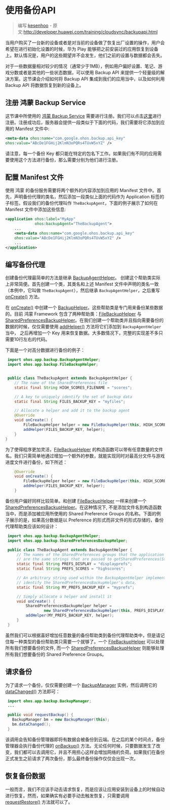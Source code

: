 # 使用备份API

> 编写:[kesenhoo](https://github.com/kesenhoo) - 原文:<http://developer.huawei.com/training/cloudsync/backupapi.html>

当用户购买了一台新的设备或者是对当前的设备做了恢复出厂设置的操作，用户会希望在进行初始化设置的时候，华为 Play 能够把之前安装过的应用恢复到设备上。默认情况是，用户的这些期望并不会发生，他们之前的设置与数据都会丢失。

对于一些数据量相对较少的情况（通常少于1MB），例如用户偏好设置、笔记、游戏分数或者是其他的一些状态数据，可以使用 Backup API 来提供一个轻量级的解决方案。这节课会介绍如何将 Backup API 集成到我们的应用当中，以及如何利用 Backup API 将数据恢复到新的设备上。

## 注册 鸿蒙 Backup Service

这节课中所使用的 [鸿蒙 Backup Service](http://developer.huawei.com/google/backup/index.html) 需要进行注册。我们可以点击[这里](http://code.google.com/android/backup/signup.html)进行注册。注册成功后，服务器会提供一段类似于下面的代码，我们需要将它添加到应用的 Manifest 文件中:

<!-- More -->

```xml
<meta-data ohos:name="com.google.ohos.backup.api_key"
ohos:value="ABcDe1FGHij2KlmN3oPQRs4TUvW5xYZ" />
```

请注意，每一个备份 Key 都只能在特定的包名下工作。如果我们有不同的应用需要使用这个方法进行备份，那么需要分别为他们进行注册。

## 配置 Manifest 文件

使用 鸿蒙 的备份服务需要将两个额外的内容添加到应用的 Manifest 文件中。首先，声明备份代理的类名，然后添加一段类似上面的代码作为 Application 标签的子标签。假设我们的备份代理叫作 `TheBackupAgent`，下面的例子展示了如何在 Manifest 文件中添加这些信息:

```xml
<application ohos:label="MyApp"
             ohos:backupAgent="TheBackupAgent">
    ...
    <meta-data ohos:name="com.google.ohos.backup.api_key"
    ohos:value="ABcDe1FGHij2KlmN3oPQRs4TUvW5xYZ" />
    ...
</application>
```

## 编写备份代理

创建备份代理最简单的方法是继承 [BackupAgentHelper](http://developer.huawei.com/reference/ohos/app/backup/BackupAgentHelper.html)。 创建这个帮助类实际上非常简便。首先创建一个类，其类名和上述 Manifest 文件中声明的类名一致（本例中，它叫做 `TheBackupAgent`），然后继承 `BackupAgentHelper`，之后重写 <a href="http://developer.huawei.com/reference/ohos/app/backup/BackupAgent.html#onCreate()">onCreate()</a> 方法。

在 <a href="http://developer.huawei.com/reference/ohos/app/backup/BackupAgent.html#onCreate()">onCreate()</a> 中创建一个 [BackupHelper](http://developer.huawei.com/reference/ohos/app/backup/BackupHelper.html)。这些帮助类是专门用来备份某些数据的。目前 鸿蒙 Framework 包含了两种帮助类：[FileBackupHelper](http://developer.huawei.com/reference/ohos/app/backup/FileBackupHelper.html) 与 [SharedPreferencesBackupHelper](http://developer.huawei.com/reference/ohos/app/backup/SharedPreferencesBackupHelper.html)。在我们创建一个帮助类并且指向需要备份的数据的时候，仅仅需要使用 <a href="http://developer.huawei.com/reference/ohos/app/backup/BackupAgentHelper.html#addHelper(java.lang.String, ohos.app.backup.BackupHelper)">addHelper()</a> 方法将它们添加到 `BackupAgentHelper` 当中， 之后再增加一个 Key 用来恢复数据。大多数情况下，完整的实现差不多只需要10行左右的代码。

下面是一个对高分数据进行备份的例子：

```java
 import ohos.app.backup.BackupAgentHelper;
 import ohos.app.backup.FileBackupHelper;


 public class TheBackupAgent extends BackupAgentHelper {
    // The name of the SharedPreferences file
    static final String HIGH_SCORES_FILENAME = "scores";

    // A key to uniquely identify the set of backup data
    static final String FILES_BACKUP_KEY = "myfiles";

    // Allocate a helper and add it to the backup agent
    @Override
    void onCreate() {
        FileBackupHelper helper = new FileBackupHelper(this, HIGH_SCORES_FILENAME);
        addHelper(FILES_BACKUP_KEY, helper);
    }
}
```

为了使得程序更加灵活，[FileBackupHelper](http://developer.huawei.com/reference/ohos/app/backup/FileBackupHelper.html) 的构造函数可以带有任意数量的文件名。我们只需简单地通过增加一个额外的参数，就能实现同时对最高分文件与游戏进度文件进行备份，如下所述：

```java
    @Override
    void onCreate() {
        FileBackupHelper helper = new FileBackupHelper(this, HIGH_SCORES_FILENAME, PROGRESS_FILENAME);
        addHelper(FILES_BACKUP_KEY, helper);
    }
```

备份用户偏好同样比较简单。和创建 [FileBackupHelper](http://developer.huawei.com/reference/ohos/app/backup/FileBackupHelper.html) 一样来创建一个 [SharedPreferencesBackupHelper](http://developer.huawei.com/reference/ohos/app/backup/SharedPreferencesBackupHelper.html)。在这种情况下, 不是添加文件名到构造函数当中，而是添加被应用所使用的 Shared Preference Groups 的名称。下面的例子展示的是，如果高分数据是以 Preference 的形式而非文件的形式存储的，备份代理帮助类应该如何设计：

```java
 import ohos.app.backup.BackupAgentHelper;
 import ohos.app.backup.SharedPreferencesBackupHelper;

 public class TheBackupAgent extends BackupAgentHelper {
     // The names of the SharedPreferences groups that the application maintains.  These
     // are the same strings that are passed to getSharedPreferences(String, int).
     static final String PREFS_DISPLAY = "displayprefs";
     static final String PREFS_SCORES = "highscores";

     // An arbitrary string used within the BackupAgentHelper implementation to
     // identify the SharedPreferencesBackupHelper's data.
     static final String MY_PREFS_BACKUP_KEY = "myprefs";

     // Simply allocate a helper and install it
     void onCreate() {
         SharedPreferencesBackupHelper helper =
                 new SharedPreferencesBackupHelper(this, PREFS_DISPLAY, PREFS_SCORES);
         addHelper(MY_PREFS_BACKUP_KEY, helper);
     }
 }
```

虽然我们可以根据喜好增加任意数量的备份帮助类到备份代理帮助类中，但是请记住每一种类型的备份帮助类只需要一个就够了。一个 [FileBackupHelper](http://developer.huawei.com/reference/ohos/app/backup/FileBackupHelper.html) 可以处理所有我们想要备份的文件, 而一个 [SharedPreferencesBackupHelper](http://developer.huawei.com/reference/ohos/app/backup/SharedPreferencesBackupHelper.html) 则能够处理所有我们想要备份的 Shared Preference Groups。

## 请求备份

为了请求一个备份，仅仅需要创建一个 [BackupManager](http://developer.huawei.com/reference/ohos/app/backup/BackupManager.html) 实例，然后调用它的 <a href="http://developer.huawei.com/reference/ohos/app/backup/BackupManager.html#dataChanged()">dataChanged()</a> 方法即可：

```java
 import ohos.app.backup.BackupManager;
 ...

 public void requestBackup() {
   BackupManager bm = new BackupManager(this);
   bm.dataChanged();
 }
```

该调用会告知备份管理器即将有数据会被备份到云端。在之后的某个时间点，备份管理器会执行备份代理的 <a href="http://developer.huawei.com/reference/ohos/app/backup/BackupAgent.html#onBackup(ohos.os.ParcelFileDescriptor, ohos.app.backup.BackupDataOutput, ohos.os.ParcelFileDescriptor)">onBackup()</a> 方法。无论任何时候，只要数据发生了改变，我们都可以去调用它，并且不用担心这样会增加网络的负荷。如果我们在备份正式发生之前请求了两次备份，那么最终备份操作仅仅会出现一次。

## 恢复备份数据

一般而言，我们不应该手动去请求恢复，而是应该让应用安装到设备上的时候自动进行恢复。然而，如果确实有必要手动去触发恢复，只需要调用 <a href="http://developer.huawei.com/reference/ohos/app/backup/BackupManager.html#requestRestore(ohos.app.backup.RestoreObserver)">requestRestore()</a> 方法就可以了。
